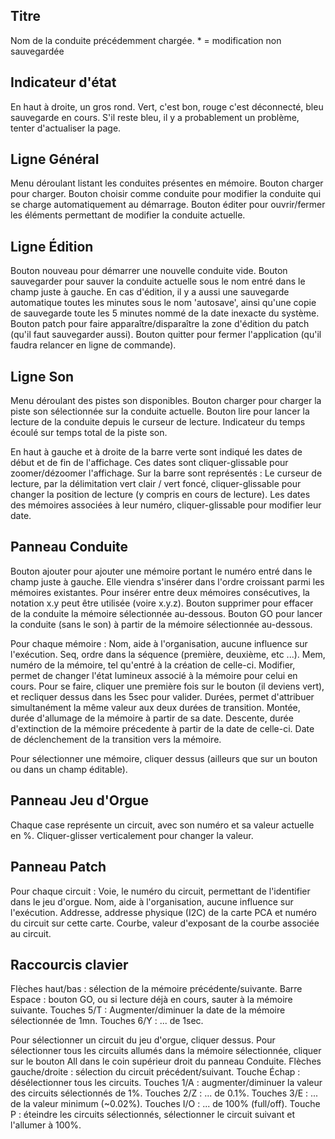 ## Titre
Nom de la conduite précédemment chargée. * = modification non sauvegardée

## Indicateur d'état
En haut à droite, un gros rond. Vert, c'est bon, rouge c'est déconnecté, bleu sauvegarde en cours. S'il reste bleu, il y a probablement un problème, tenter d'actualiser la page.

## Ligne Général
Menu déroulant listant les conduites présentes en mémoire.
Bouton charger pour charger.
Bouton choisir comme conduite pour modifier la conduite qui se charge automatiquement au démarrage.
Bouton éditer pour ouvrir/fermer les éléments permettant de modifier la conduite actuelle.

## Ligne Édition
Bouton nouveau pour démarrer une nouvelle conduite vide.
Bouton sauvegarder pour sauver la conduite actuelle sous le nom entré dans le champ juste à gauche.
En cas d'édition, il y a aussi une sauvegarde automatique toutes les minutes sous le nom 'autosave', ainsi qu'une copie de sauvegarde toute les 5 minutes nommé de la date inexacte du système.
Bouton patch pour faire apparaître/disparaître la zone d'édition du patch (qu'il faut sauvegarder aussi).
Bouton quitter pour fermer l'application (qu'il faudra relancer en ligne de commande).

## Ligne Son
Menu déroulant des pistes son disponibles.
Bouton charger pour charger la piste son sélectionnée sur la conduite actuelle.
Bouton lire pour lancer la lecture de la conduite depuis le curseur de lecture.
Indicateur du temps écoulé sur temps total de la piste son.

En haut à gauche et à droite de la barre verte sont indiqué les dates de début et de fin de l'affichage. Ces dates sont cliquer-glissable pour zoomer/dézoomer l'affichage.
Sur la barre sont représentés :
Le curseur de lecture, par la délimitation vert clair / vert foncé, cliquer-glissable pour changer la position de lecture (y compris en cours de lecture).
Les dates des mémoires associées à leur numéro, cliquer-glissable pour modifier leur date.

## Panneau Conduite
Bouton ajouter pour ajouter une mémoire portant le numéro entré dans le champ juste à gauche. Elle viendra s'insérer dans l'ordre croissant parmi les mémoires existantes. Pour insérer entre deux mémoires consécutives, la notation x.y peut être utilisée (voire x.y.z).
Bouton supprimer pour effacer de la conduite la mémoire sélectionnée au-dessous.
Bouton GO pour lancer la conduite (sans le son) à partir de la mémoire sélectionnée au-dessous.

Pour chaque mémoire :
Nom, aide à l'organisation, aucune influence sur l'exécution.
Seq, ordre dans la séquence (première, deuxième, etc ...).
Mem, numéro de la mémoire, tel qu'entré à la création de celle-ci.
Modifier, permet de changer l'état lumineux associé à la mémoire pour celui en cours. Pour se faire, cliquer une première fois sur le bouton (il deviens vert), et recliquer dessus dans les 5sec pour valider.
Durées, permet d'attribuer simultanément la même valeur aux deux durées de transition.
Montée, durée d'allumage de la mémoire à partir de sa date.
Descente, durée d'extinction de la mémoire précedente à partir de la date de celle-ci.
Date de déclenchement de la transition vers la mémoire.

Pour sélectionner une mémoire, cliquer dessus (ailleurs que sur un bouton ou dans un champ éditable).

## Panneau Jeu d'Orgue
Chaque case représente un circuit, avec son numéro et sa valeur actuelle en %.
Cliquer-glisser verticalement pour changer la valeur.

## Panneau Patch
Pour chaque circuit :
Voie, le numéro du circuit, permettant de l'identifier dans le jeu d'orgue.
Nom, aide à l'organisation, aucune influence sur l'exécution.
Addresse, addresse physique (I2C) de la carte PCA et numéro du circuit sur cette carte.
Courbe, valeur d'exposant de la courbe associée au circuit.

## Raccourcis clavier
Flèches haut/bas : sélection de la mémoire précédente/suivante.
Barre Espace : bouton GO, ou si lecture déjà en cours, sauter à la mémoire suivante.
Touches 5/T : Augmenter/diminuer la date de la mémoire sélectionnée de 1mn.
Touches 6/Y : ... de 1sec.

Pour sélectionner un circuit du jeu d'orgue, cliquer dessus.
Pour sélectionner tous les circuits allumés dans la mémoire sélectionnée, cliquer sur le bouton All dans le coin supérieur droit du panneau Conduite.
Flèches gauche/droite : sélection du circuit précédent/suivant.
Touche Échap : désélectionner tous les circuits.
Touches 1/A : augmenter/diminuer la valeur des circuits sélectionnés de 1%.
Touches 2/Z : ... de 0.1%.
Touches 3/E : ... de la valeur minimum (~0.02%).
Touches I/O : ... de 100% (full/off).
Touche P : éteindre les circuits sélectionnés, sélectionner le circuit suivant et l'allumer à 100%.
